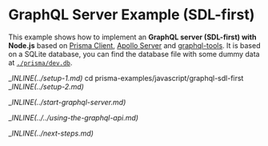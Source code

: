 # GraphQL Server Example (SDL-first)

This example shows how to implement an **GraphQL server (SDL-first) with Node.js** based on [Prisma Client](https://www.prisma.io/docs/concepts/components/prisma-client), [Apollo Server](https://www.apollographql.com/docs/apollo-server/) and [graphql-tools](https://www.apollographql.com/docs/graphql-tools/). It is based on a SQLite database, you can find the database file with some dummy data at [`./prisma/dev.db`](./prisma/dev.db).

__INLINE(../_setup-1.md)__
cd prisma-examples/javascript/graphql-sdl-first
__INLINE(../_setup-2.md)__

__INLINE(../_start-graphql-server.md)__

__INLINE(../../_using-the-graphql-api.md)__

__INLINE(../_next-steps.md)__

